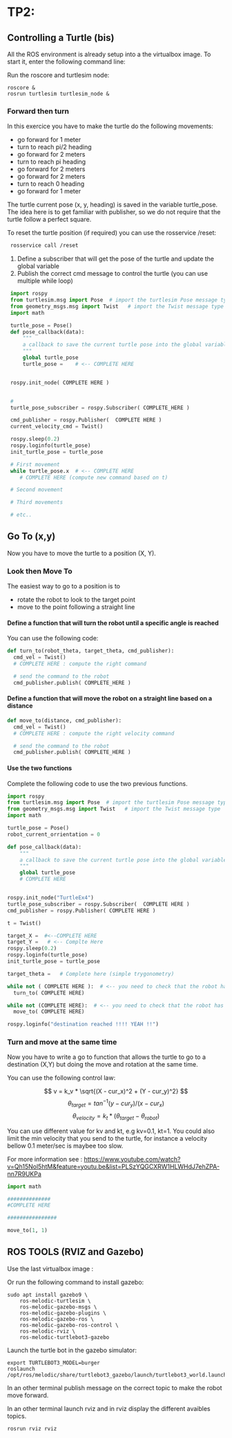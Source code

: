 # TP2:
## Controlling a Turtle (bis)

All the ROS environment is already setup into a the virtualbox image. To start it, enter the following command line:


Run the roscore and turtlesim node:

```
roscore &
rosrun turtlesim turtlesim_node &
```

### Forward then turn

In this exercice you have to make the turtle do the following movements:

   - go forward for 1 meter
   - turn to reach pi/2 heading
   - go forward for 2 meters
   - turn to reach pi heading
   - go forward for 2 meters
   - go forward for 2 meters
   - turn to reach 0 heading
   - go forward for 1 meter

The turtle current pose (x, y, heading) is saved in the variable turtle_pose. The idea here is to get familiar with publisher, so we do not require that the turtle follow a perfect square.

To reset the turtle position (if required) you can use the rosservice /reset:
```sh
 rosservice call /reset
```

 1. Define a subscriber that will get the pose of the turtle and update the global variable
 2. Publish the correct cmd message to control the turtle (you can use multiple while loop)

```python
 import rospy
 from turtlesim.msg import Pose  # import the turtlesim Pose message type
 from geometry_msgs.msg import Twist   # import the Twist message type
 import math

 turtle_pose = Pose()
 def pose_callback(data):
     """
     a callback to save the current turtle pose into the global variable turtle_pose
     """
     global turtle_pose
     turtle_pose =    # <-- COMPLETE HERE


 rospy.init_node( COMPLETE HERE )


 #
 turtle_pose_subscriber = rospy.Subscriber( COMPLETE_HERE )

 cmd_publisher = rospy.Publisher(  COMPLETE HERE )
 current_velocity_cmd = Twist()

 rospy.sleep(0.2)
 rospy.loginfo(turtle_pose)
 init_turtle_pose = turtle_pose

 # First movement
 while turtle_pose.x  # <-- COMPLETE HERE
    # COMPLETE HERE (compute new command based on t)

 # Second movement

 # Third movements

 # etc..

```

## Go To (x,y)
Now you have to move the turtle to a position (X, Y).

### Look then Move To
The easiest way to go to a position is to
  - rotate the robot to look to the target point
  - move to the point following a straight line

#### Define a function that will turn the robot until a specific angle is reached
You can use the following code:

```python
def turn_to(robot_theta, target_theta, cmd_publisher):
  cmd_vel = Twist()
  # COMPLETE HERE : compute the right command

  # send the command to the robot
  cmd_publisher.publish( COMPLETE_HERE )
```

#### Define a function that will move the robot on a straight line based on a distance
```python
def move_to(distance, cmd_publisher):
  cmd_vel = Twist()
  # COMPLETE HERE : compute the right velocity command

  # send the command to the robot
  cmd_publisher.publish( COMPLETE_HERE )
```

#### Use the two functions
Complete the following code to use the two previous functions.

```python
import rospy
from turtlesim.msg import Pose  # import the turtlesim Pose message type
from geometry_msgs.msg import Twist   # import the Twist message type
import math

turtle_pose = Pose()
robot_current_orrientation = 0

def pose_callback(data):
    """
    a callback to save the current turtle pose into the global variable turtle_pose
    """
    global turtle_pose
    # COMPLETE HERE


rospy.init_node("TurtleEx4")
turtle_pose_subscriber = rospy.Subscriber(  COMPLETE HERE )
cmd_publisher = rospy.Publisher( COMPLETE HERE )

t = Twist()

target_X =  #<--COMPLETE HERE
target_Y =   # <-- Complte Here
rospy.sleep(0.2)
rospy.loginfo(turtle_pose)
init_turtle_pose = turtle_pose

target_theta =   # Complete here (simple trygonometry)

while not ( COMPLETE HERE ):  # <-- you need to check that the robot has not yet reached the target angle
  turn_to( COMPLETE HERE)

while not (COMPLETE HERE):  # <-- you need to check that the robot has not yet reached the destination position
  move_to( COMPLETE HERE)

rospy.loginfo("destination reached !!!! YEAH !!")
```

### Turn and move at the same time

Now you have to write a go to function that allows the turtle to go to a destination (X,Y) but doing the move and rotation at the same time.

You can use the following control law:

$$ v = k_v * \sqrt{(X - cur_x)^2 + (Y - cur_y)^2} $$
$$  \theta_{target} = tan^{-1}{(y - cur_y)/(x - cur_x)} $$
$$ \theta_{velocity} = k_t * (\theta_{target} - \theta_{robot}) $$

You can use different value for kv and kt, e.g kv=0.1, kt=1. You could also limit the min velocity that you send to the turtle, for instance a velocity bellow 0.1 meter/sec is maybee too slow.

For more information see : <https://www.youtube.com/watch?v=Qh15Nol5htM&feature=youtu.be&list=PLSzYQGCXRW1HLWHdJ7ehZPA-nn7R9UKPa>

```python
import math

##############
#COMPLETE HERE

################

move_to(1, 1)
```

## ROS TOOLS (RVIZ and Gazebo)

Use the last virtualbox image :

Or run the following command to install gazebo:

```
sudo apt install gazebo9 \
    ros-melodic-turtlesim \
    ros-melodic-gazebo-msgs \
    ros-melodic-gazebo-plugins \
    ros-melodic-gazebo-ros \
    ros-melodic-gazebo-ros-control \
    ros-melodic-rviz \
    ros-melodic-turtlebot3-gazebo
```

Launch the turtle bot in the gazebo simulator:


```
export TURTLEBOT3_MODEL=burger
roslaunch /opt/ros/melodic/share/turtlebot3_gazebo/launch/turtlebot3_world.launch
```


In an other terminal publish message on the correct topic to make the robot move forward.


In an other terminal launch rviz and in rviz display the different avaibles topics.


```
rosrun rviz rviz
```
